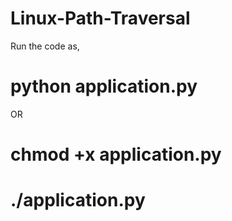 # Linux-Path-Traversal

Run the code as,
# python application.py

OR

# chmod +x application.py
# ./application.py

